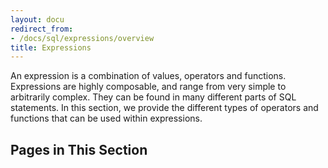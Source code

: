 ```yaml
---
layout: docu
redirect_from:
- /docs/sql/expressions/overview
title: Expressions
---
```


An expression is a combination of values, operators and functions. Expressions are highly composable, and range from very simple to arbitrarily complex. They can be found in many different parts of SQL statements. In this section, we provide the different types of operators and functions that can be used within expressions.

## Pages in This Section
